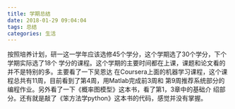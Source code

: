 ```yaml
---
title: 学期总结
date: 2018-01-29 09:04:04
tags: 总结
categories: 生活
---
```

按照培养计划，研一这一学年应该选修45个学分，这个学期选了30个学分，下个学期实际选了18个
学分的课程。这个学期的主要时间都在上课，课题和论文看的并不是特别的多。主要看了一下吴恩达
在Coursera上面的机器学习课程，这个课程总共有11周，目前看到了第4周，用Matlab完成前3周和
第9周推荐系统部分的编程作业。另外看了一下《概率图模型》这本书，看了第1，3章中的基础介
绍部分。还有就是敲了《笨方法学python》这本书的代码，感觉并没有掌握。

